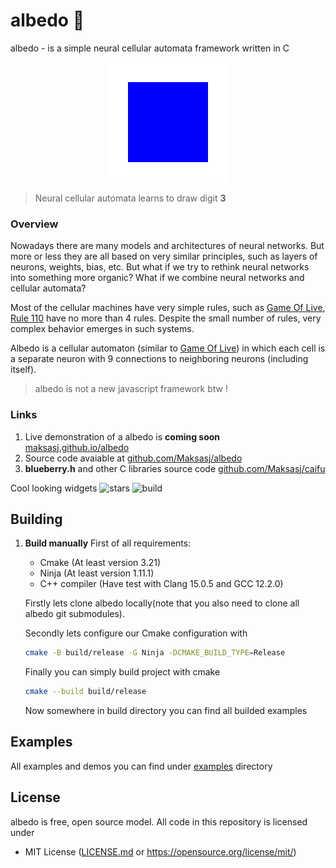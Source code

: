 # albedo 🪬 
albedo - is a simple neural cellular automata framework written in C

<p align="center">
    <img src="https://github.com/Maksasj/albedo/blob/master/logo.gif" alt="project-image">
</p>

> Neural cellular automata learns to draw digit **3**

### Overview

Nowadays there are many models and architectures of neural networks. But more or less they are all based on very similar principles, such as layers of neurons, weights, bias, etc. But what if we try to rethink neural networks into something more organic? What if we combine neural networks and cellular automata?

Most of the cellular machines have very simple rules, such as [Game Of Live](https://en.wikipedia.org/wiki/Conway%27s_Game_of_Life), [Rule 110](https://en.wikipedia.org/wiki/Rule_110) have no more than 4 rules. Despite the small number of rules, very complex behavior emerges in such systems.

Albedo is a cellular automaton (similar to [Game Of Live](https://en.wikipedia.org/wiki/Conway%27s_Game_of_Life)) in which each cell is a separate neuron with 9 connections to neighboring neurons (including itself).

> albedo is not a new javascript framework btw !

### Links
1. Live demonstration of a albedo is **coming soon** [maksasj.github.io/albedo]()
2. Source code avaiable at [github.com/Maksasj/albedo](https://github.com/Maksasj/albedo)
3. **blueberry.h** and other C libraries source code [github.com/Maksasj/caifu](https://github.com/Maksasj/caifu)

Cool looking widgets 
<img src="https://img.shields.io/github/stars/Maksasj/albedo" alt="stars">
<img src="https://img.shields.io/github/license/Maksasj/albedo" alt="build">

## Building
1. **Build manually**
  First of all requirements:
    - Cmake (At least version 3.21)
    - Ninja (At least version 1.11.1)
    - C++ compiler (Have test with Clang 15.0.5 and GCC 12.2.0) 

    Firstly lets clone albedo locally(note that you also need to clone all albedo git submodules).

    Secondly lets configure our Cmake configuration with
    ```bash
    cmake -B build/release -G Ninja -DCMAKE_BUILD_TYPE=Release
    ```

    Finally you can simply build project with cmake 
    ```bash
    cmake --build build/release
    ```

    Now somewhere in build directory you can find all builded examples

## Examples
All examples and demos you can find under [examples](https://github.com/Maksasj/albedo/tree/master/examples) directory

## License
albedo is free, open source model. All code in this repository is licensed under
- MIT License ([LICENSE.md](https://github.com/Maksasj/albedo/blob/master/LICENSE.md) or https://opensource.org/license/mit/)
